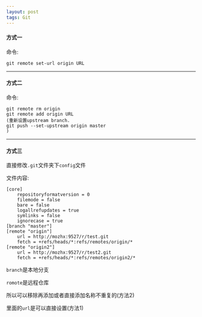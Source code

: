 ```yaml
---
layout: post
tags: Git
---
```


#### 方式一

命令:

```
git remote set-url origin URL
```

---

#### 方式二

命令:

```
git remote rm origin
git remote add origin URL
(重新设置upstream branch.
git push --set-upstream origin master
)
```

---

#### 方式三

直接修改`.git`文件夹下`config`文件

文件内容:

```
[core]
	repositoryformatversion = 0
	filemode = false
	bare = false
	logallrefupdates = true
	symlinks = false
	ignorecase = true
[branch "master"]
[remote "origin"]
	url = http://mozhx:9527/r/test.git
	fetch = +refs/heads/*:refs/remotes/origin/*
[remote "origin2"]
	url = http://mozhx:9527/r/test2.git
	fetch = +refs/heads/*:refs/remotes/origin2/*
```

`branch`是本地分支

`romote`是远程仓库

所以可以移除再添加或者直接添加名称不重复的(方法2)

里面的`url`是可以直接设置(方法1)
